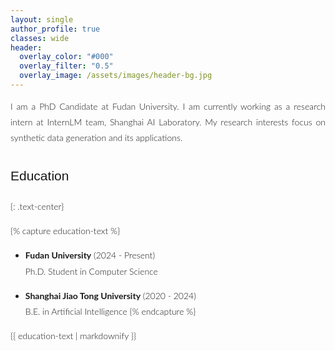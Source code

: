 ```yaml
---
layout: single
author_profile: true
classes: wide
header:
  overlay_color: "#000"
  overlay_filter: "0.5"
  overlay_image: /assets/images/header-bg.jpg
---
```


<style>
body {
  font-family: 'Lato', 'Source Sans Pro', -apple-system, BlinkMacSystemFont, 'Segoe UI', Roboto, 'Helvetica Neue', Arial, sans-serif;
  font-weight: 300;
  line-height: 1.8;
}

h1, h2, h3 {
  font-family: 'Montserrat', sans-serif;
  font-weight: 400;
}

/* 隐藏底部栏 */
.page__footer {
  display: none !important;
}

/* 如果上面的代码不起作用，可以尝试这个 */
footer {
  display: none !important;
}

/* 确保页面内容延伸到底部 */
.page__content {
  margin-bottom: 0;
  padding-bottom: 0;
}
</style>


<!-- # Hello, I am Yichuan Ma. -->

<div style="text-align: justify">
I am a PhD Candidate at Fudan University. I am currently working as a research intern at InternLM team, Shanghai AI Laboratory. My research interests focus on synthetic data generation and its applications.
</div>

## Education
{: .text-center}

{% capture education-text %}
* **Fudan University** (2024 - Present)  
  Ph.D. Student in Computer Science
  
* **Shanghai Jiao Tong University** (2020 - 2024)  
  B.E. in Artificial Intelligence
{% endcapture %}

<div class="notice">
  {{ education-text | markdownify }}
</div>

<!-- ## News & Updates
{: .text-center} -->

<!-- {% capture notice-text %}
* **[2024.03]** Paper accepted at [Conference/Journal Name]
* **[2024.02]** Presented our work at [Conference Name]
* **[2024.01]** Started new project on [Project Name]
{% endcapture %} -->

<!-- <div class="notice--info">
  {{ notice-text | markdownify }}
</div> -->

<!-- ## Selected Publications
{: .text-center} -->

<!-- {% capture notice-text %}
* **Paper Title 1**  
  Authors, Conference/Journal, Year  
  [PDF] [Code] [DOI]

* **Paper Title 2**  
  Authors, Conference/Journal, Year  
  [PDF] [Code] [DOI]
{% endcapture %}

<div class="notice">
  {{ notice-text | markdownify }}
</div>  -->